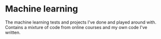 # Machine learning
The machine learning tests and projects I've done and played around with. Contains a mixture of code from online courses and my own code I've written. 